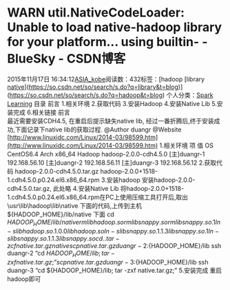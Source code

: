 # WARN util.NativeCodeLoader: Unable to load native-hadoop library for your platform... using builtin- - BlueSky - CSDN博客
2015年11月17日 16:34:12[ASIA_kobe](https://me.csdn.net/ASIA_kobe)阅读数：432标签：[hadoop																[library																[native](https://so.csdn.net/so/search/s.do?q=native&t=blog)](https://so.csdn.net/so/search/s.do?q=library&t=blog)](https://so.csdn.net/so/search/s.do?q=hadoop&t=blog)
个人分类：[Spark Learning](https://blog.csdn.net/ASIA_kobe/article/category/5912555)
目录 
前言 
1.相关环境 
2.获取代码 
3.安装Hadoop 
4.安装Native Lib 
5.安装完成 
6.相关链接
前言  
最近需要安装CDH4.5, 在重启后提示缺失native lib, 经过一番折腾后,终于安装成功,下面记录下native lib的获取过程.
@Author  duangr
@Website [http://www.linuxidc.com/Linux/2014-03/98599.htm](http://www.linuxidc.com/Linux/2014-03/98599.htm)
1.相关环境
项   值 
OS  CentOS6.4 
Arch    x86_64 
Hadoop  hadoop-2.0.0-cdh4.5.0 
[主]duangr-1 192.168.56.10 
[主]duangr-2 192.168.56.11 
[主]duangr-3 192.168.56.12 
2.获取代码
hadoop-2.0.0-cdh4.5.0.tar.gz 
hadoop-2.0.0+1518-1.cdh4.5.0.p0.24.el6.x86_64.rpm
3.安装hadoop
安装hadoop-2.0.0-cdh4.5.0.tar.gz, 此处略
4.安装Native Lib
将hadoop-2.0.0+1518-1.cdh4.5.0.p0.24.el6.x86_64.rpm在PC上使用压缩工具打开后,取出\usr\lib\hadoop\lib\native 下面的代码,上传到主机 ${HADOOP_HOME}/lib/native 下面
cd ${HADOOP_HOME}/lib/native 
rm libhadoop.so 
rm libsnappy.so 
rm libsnappy.so.1 
ln -s libhadoop.so.1.0.0 libhadoop.so 
ln -s libsnappy.so.1.1.3 libsnappy.so.1 
ln -s libsnappy.so.1.1.3 libsnappy.so
cd .. 
tar -zcf native.tar.gz native
scp native.tar.gz duangr-2:${HADOOP_HOME}/lib  ssh duangr-2 “cd ${HADOOP_HOME}/lib; tar -zxf native.tar.gz;”
scp native.tar.gz duangr-3:${HADOOP_HOME}/lib  ssh duangr-3 “cd ${HADOOP_HOME}/lib; tar -zxf native.tar.gz;”
5.安装完成
重启hadoop即可
